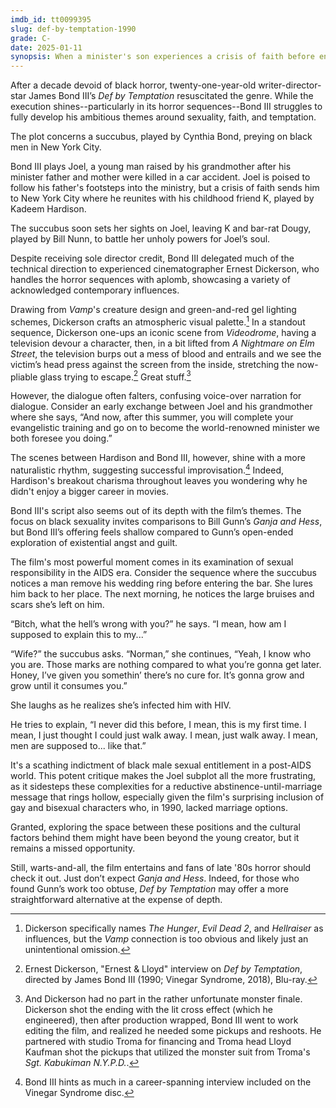 ```yaml
---
imdb_id: tt0099395
slug: def-by-temptation-1990
grade: C-
date: 2025-01-11
synopsis: When a minister's son experiences a crisis of faith before entering the priesthood, his visit to New York City puts him in the sights of a succubus, leaving his childhood friend to battle for his soul.
---
```


After a decade devoid of black horror, twenty-one-year-old writer-director-star James Bond III’s _Def by Temptation_ resuscitated the genre. While the execution shines--particularly in its horror sequences--Bond III struggles to fully develop his ambitious themes around sexuality, faith, and temptation.

The plot concerns a succubus, played by Cynthia Bond, preying on black men in New York City.

Bond III plays Joel, a young man raised by his grandmother after his minister father and mother were killed in a car accident. Joel is poised to follow his father's footsteps into the ministry, but a crisis of faith sends him to New York City where he reunites with his childhood friend K, played by Kadeem Hardison.

The succubus soon sets her sights on Joel, leaving K and bar-rat Dougy, played by Bill Nunn, to battle her unholy powers for Joel’s soul.

Despite receiving sole director credit, Bond III delegated much of the technical direction to experienced cinematographer Ernest Dickerson, who handles the horror sequences with aplomb, showcasing a variety of acknowledged contemporary influences.

Drawing from <span data-imdb-id="tt0092147">_Vamp_</span>'s creature design and green-and-red gel lighting schemes, Dickerson crafts an atmospheric visual palette.[^1] In a standout sequence, Dickerson one-ups an iconic scene from <span data-imdb-id="tt0086541">_Videodrome_</span>, having a television devour a character, then, in a bit lifted from <span data-imdb-id="tt0087800">_A Nightmare on Elm Street_</span>, the television burps out a mess of blood and entrails and we see the victim’s head press against the screen from the inside, stretching the now-pliable glass trying to escape.[^2] Great stuff.[^3]

However, the dialogue often falters, confusing voice-over narration for dialogue. Consider an early exchange between Joel and his grandmother where she says, “And now, after this summer, you will complete your evangelistic training and go on to become the world-renowned minister we both foresee you doing.”

The scenes between Hardison and Bond III, however, shine with a more naturalistic rhythm, suggesting successful improvisation.[^4] Indeed, Hardison's breakout charisma throughout leaves you wondering why he didn't enjoy a bigger career in movies.

Bond III's script also seems out of its depth with the film’s themes. The focus on black sexuality invites comparisons to Bill Gunn’s <span data-imdb-id="tt0068619">_Ganja and Hess_</span>, but Bond III’s offering feels shallow compared to Gunn’s open-ended exploration of existential angst and guilt.

The film's most powerful moment comes in its examination of sexual responsibility in the AIDS era. Consider the sequence where the succubus notices a man remove his wedding ring before entering the bar. She lures him back to her place. The next morning, he notices the large bruises and scars she’s left on him.

“Bitch, what the hell’s wrong with you?” he says. “I mean, how am I supposed to explain this to my...”

“Wife?” the succubus asks. “Norman,” she continues, “Yeah, I know who you are. Those marks are nothing compared to what you’re gonna get later. Honey, I’ve given you somethin’ there’s no cure for. It’s gonna grow and grow until it consumes you.”

She laughs as he realizes she’s infected him with HIV.

He tries to explain, “I never did this before, I mean, this is my first time. I mean, I just thought I could just walk away. I mean, just walk away. I mean, men are supposed to... like that.”

It's a scathing indictment of black male sexual entitlement in a post-AIDS world. This potent critique makes the Joel subplot all the more frustrating, as it sidesteps these complexities for a reductive abstinence-until-marriage message that rings hollow, especially given the film's surprising inclusion of gay and bisexual characters who, in 1990, lacked marriage options.

Granted, exploring the space between these positions and the cultural factors behind them might have been beyond the young creator, but it remains a missed opportunity.

Still, warts-and-all, the film entertains and fans of late '80s horror should check it out. Just don’t expect _Ganja and Hess_. Indeed, for those who found Gunn’s work too obtuse, _Def by Temptation_ may offer a more straightforward alternative at the expense of depth.

[^1]: Dickerson specifically names <span data-imdb-id="tt0085701">_The Hunger_</span>, <span data-imdb-id="tt0092991">_Evil Dead 2_</span>, and <span data-imdb-id="tt0093177">_Hellraiser_</span> as influences, but the _Vamp_ connection is too obvious and likely just an unintentional omission.
[^2]: Ernest Dickerson, "Ernest & Lloyd" interview on _Def by Temptation_, directed by James Bond III (1990; Vinegar Syndrome, 2018), Blu-ray.
[^3]: And Dickerson had no part in the rather unfortunate monster finale. Dickerson shot the ending with the lit cross effect (which he engineered), then after production wrapped, Bond III went to work editing the film, and realized he needed some pickups and reshoots. He partnered with studio Troma for financing and Troma head Lloyd Kaufman shot the pickups that utilized the monster suit from Troma's <span data-imdb-id="tt0117609">_Sgt. Kabukiman N.Y.P.D._</span>.
[^4]: Bond III hints as much in a career-spanning interview included on the Vinegar Syndrome disc.
